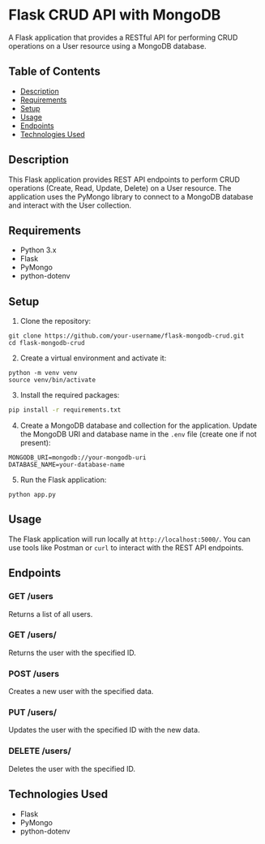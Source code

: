 # Flask CRUD API with MongoDB

A Flask application that provides a RESTful API for performing CRUD operations on a User resource using a MongoDB database.

## Table of Contents

- [Description](#description)
- [Requirements](#requirements)
- [Setup](#setup)
- [Usage](#usage)
- [Endpoints](#endpoints)
- [Technologies Used](#technologies-used)

## Description

This Flask application provides REST API endpoints to perform CRUD operations (Create, Read, Update, Delete) on a User resource. The application uses the PyMongo library to connect to a MongoDB database and interact with the User collection.

## Requirements

- Python 3.x
- Flask
- PyMongo
- python-dotenv

## Setup

1. Clone the repository:

```
git clone https://github.com/your-username/flask-mongodb-crud.git
cd flask-mongodb-crud
```

2. Create a virtual environment and activate it:

```
python -m venv venv
source venv/bin/activate
```

3. Install the required packages:

```bash
pip install -r requirements.txt
```

4. Create a MongoDB database and collection for the application. Update the MongoDB URI and database name in the `.env` file (create one if not present):

```
MONGODB_URI=mongodb://your-mongodb-uri
DATABASE_NAME=your-database-name
```

5. Run the Flask application:

```
python app.py
```

## Usage

The Flask application will run locally at `http://localhost:5000/`. You can use tools like Postman or `curl` to interact with the REST API endpoints.

## Endpoints

### GET /users

Returns a list of all users.

### GET /users/<id>

Returns the user with the specified ID.

### POST /users

Creates a new user with the specified data.

### PUT /users/<id>

Updates the user with the specified ID with the new data.

### DELETE /users/<id>

Deletes the user with the specified ID.

## Technologies Used

- Flask
- PyMongo
- python-dotenv
